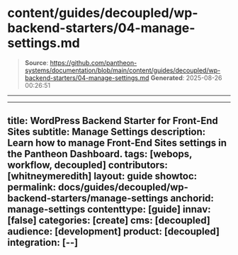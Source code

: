 # content/guides/decoupled/wp-backend-starters/04-manage-settings.md

> **Source**: https://github.com/pantheon-systems/documentation/blob/main/content/guides/decoupled/wp-backend-starters/04-manage-settings.md
> **Generated**: 2025-08-26 00:26:51

---

---
title: WordPress Backend Starter for Front-End Sites
subtitle: Manage Settings
description: Learn how to manage Front-End Sites settings in the Pantheon Dashboard.
tags: [webops, workflow, decoupled]
contributors: [whitneymeredith]
layout: guide
showtoc:
permalink: docs/guides/decoupled/wp-backend-starters/manage-settings
anchorid: manage-settings
contenttype: [guide]
innav: [false]
categories: [create]
cms: [decoupled]
audience: [development]
product: [decoupled]
integration: [--]
---

<Partial file="decoupled-manage-settings.md" />